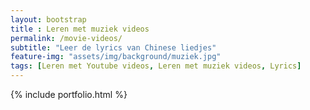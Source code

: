```yaml
--- 
layout: bootstrap 
title : Leren met muziek videos
permalink: /movie-videos/
subtitle: "Leer de lyrics van Chinese liedjes" 
feature-img: "assets/img/background/muziek.jpg"
tags: [Leren met Youtube videos, Leren met muziek videos, Lyrics]
---
```


{% include portfolio.html %}
